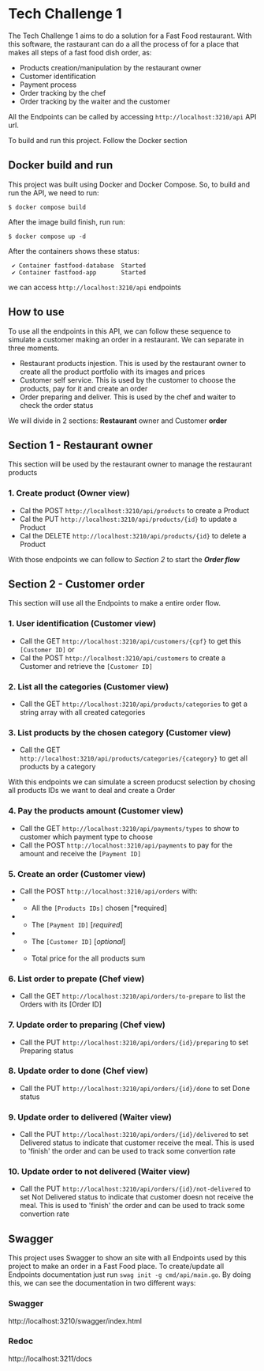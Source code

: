 # Tech Challenge 1

The Tech Challenge 1 aims to do a solution for a Fast Food restaurant. With this software, the rastaurant can do a all the process of for a place
that makes all steps of a fast food dish order, as:

- Products creation/manipulation by the restaurant owner
- Customer identification
- Payment process
- Order tracking by the chef
- Order tracking by the waiter and the customer

All the Endpoints can be called by accessing `http://localhost:3210/api` API url.

To build and run this project. Follow the Docker section


## Docker build and run

This project was built using Docker and Docker Compose. So, to build and run the API, we need to run:

```
$ docker compose build
```

After the image build finish, run run:

```
$ docker compose up -d
```

After the containers shows these status:

```
 ✔ Container fastfood-database  Started
 ✔ Container fastfood-app       Started 
```

we can access `http://localhost:3210/api` endpoints


## How to use

To use all the endpoints in this API, we can follow these sequence to simulate a customer making an order in a restaurant.
We can separate in three moments.

- Restaurant products injestion. This is used by the restaurant owner to create all the product portfolio with its images and prices
- Customer self service. This is used by the customer to choose the products, pay for it and create an order 
- Order preparing and deliver. This is used by the chef and waiter to check the order status

We will divide in 2 sections: **Restaurant** owner and Customer **order**


## Section 1 - Restaurant owner

This section will be used by the restaurant owner to manage the restaurant products

### 1. Create product (Owner view)

- Cal the POST `http://localhost:3210/api/products` to create a Product
- Cal the PUT `http://localhost:3210/api/products/{id}` to update a Product
- Cal the DELETE `http://localhost:3210/api/products/{id}` to delete a Product

With those endpoints we can follow to *Section 2* to start the ***Order flow***


## Section 2 - Customer order

This section will use all the Endpoints to make a entire order flow.

### 1. User identification (Customer view)

- Call the GET `http://localhost:3210/api/customers/{cpf}` to get this `[Customer ID]`
or
- Cal the POST `http://localhost:3210/api/customers` to create a Customer and retrieve the `[Customer ID]`

### 2. List all the categories (Customer view)

- Call the GET `http://localhost:3210/api/products/categories` to get a string array with all created categories

### 3. List products by the chosen category (Customer view)

- Call the GET `http://localhost:3210/api/products/categories/{category}` to get all products by a category

With this endpoints we can simulate a screen producst selection by chosing all products IDs we want to deal and create a Order

### 4. Pay the products amount (Customer view)

- Call the GET `http://localhost:3210/api/payments/types` to show to customer which payment type to choose
- Call the POST `http://localhost:3210/api/payments` to pay for the amount and receive the `[Payment ID]`

### 5. Create an order (Customer view)

- Call the POST `http://localhost:3210/api/orders` with:
- - All the `[Products IDs]` chosen [*required]
- - The `[Payment ID]` [*required*]
- - The `[Customer ID]` [*optional*]
- - Total price for the all products sum

### 6. List order to prepate (Chef view)

- Call the GET `http://localhost:3210/api/orders/to-prepare` to list the Orders with its [Order ID]

### 7. Update order to preparing (Chef view)

- Call the PUT `http://localhost:3210/api/orders/{id}/preparing` to set Preparing status

### 8. Update order to done (Chef view)

- Call the PUT `http://localhost:3210/api/orders/{id}/done` to set Done status

### 9. Update order to delivered (Waiter view)

- Call the PUT `http://localhost:3210/api/orders/{id}/delivered` to set Delivered status to indicate that customer receive the meal. 
This is used to 'finish' the order and can be used to track some convertion rate

### 10. Update order to not delivered (Waiter view)

- Call the PUT `http://localhost:3210/api/orders/{id}/not-delivered` to set Not Delivered status to indicate that customer doesn not receive the meal.
This is used to 'finish' the order and can be used to track some convertion rate


## Swagger

This project uses Swagger to show an site with all Endpoints used by this project to make an order in a Fast Food place. 
To create/update all Endpoints documentation just run `swag init -g cmd/api/main.go`. By doing this, we can see the documentation in
two different ways:

### Swagger

http://localhost:3210/swagger/index.html

### Redoc

http://localhost:3211/docs
